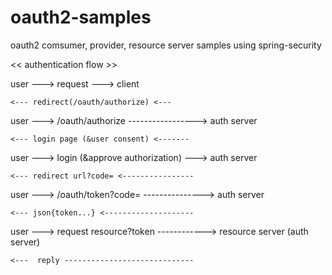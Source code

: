 # oauth2-samples
oauth2 comsumer, provider, resource server samples using spring-security

<< authentication flow >>

user ---> request ---> client

    <--- redirect(/oauth/authorize) <---

user ---> /oauth/authorize -----------------> auth server

    <--- login page (&user consent) <-------

user ---> login (&approve authorization) ---> auth server

    <--- redirect url?code= <----------------

user ---> /oauth/token?code= ---------------> auth server

    <--- json{token...} <-------------------- 

user ---> request resource?token ------------> resource server (auth server)

    <---  reply -----------------------------


